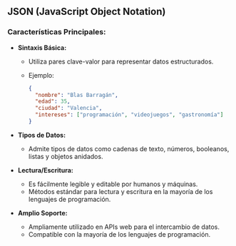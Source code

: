 
## JSON (JavaScript Object Notation)

### Características Principales:

- **Sintaxis Básica:**
  - Utiliza pares clave-valor para representar datos estructurados.
  - Ejemplo:

    ```json
    {
      "nombre": "Blas Barragán",
      "edad": 35,
      "ciudad": "Valencia",
      "intereses": ["programación", "videojuegos", "gastronomía"]
    }
    ```

- **Tipos de Datos:**
  - Admite tipos de datos como cadenas de texto, números, booleanos, listas y objetos anidados.

- **Lectura/Escritura:**
  - Es fácilmente legible y editable por humanos y máquinas.
  - Métodos estándar para lectura y escritura en la mayoría de los lenguajes de programación.

- **Amplio Soporte:**
  - Ampliamente utilizado en APIs web para el intercambio de datos.
  - Compatible con la mayoría de los lenguajes de programación.

